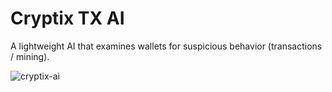 # Cryptix TX AI 

A lightweight AI that examines wallets for suspicious behavior (transactions / mining).

![cryptix-ai](https://github.com/user-attachments/assets/93446800-6996-46dc-a879-72c7679dcb78)
